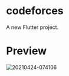 # codeforces

A new Flutter project.

# Preview
![20210424-074106](https://user-images.githubusercontent.com/62903833/115954466-0c0be580-a513-11eb-8f2a-1f953f0d6737.gif)


